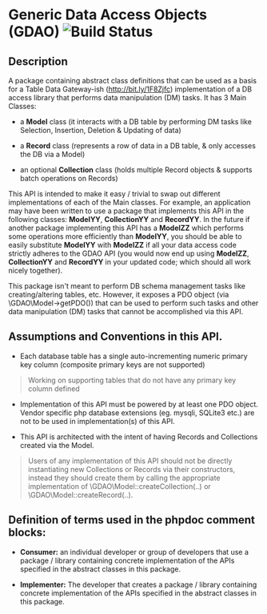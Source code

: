 # Generic Data Access Objects (GDAO) ![Build Status](https://travis-ci.org/rotexsoft/gdao.svg?branch=master)

## Description

A package containing abstract class definitions that can be used as a basis for a Table Data Gateway-ish (http://bit.ly/1F8Zjfc) implementation of a DB access library that performs data manipulation (DM) tasks.
It has 3 Main Classes:

* a **Model** class (it interacts with a DB table by performing DM tasks like Selection, Insertion, Deletion & Updating of data)

* a **Record** class (represents a row of data in a DB table, & only accesses the DB via a Model)

* an optional **Collection** class (holds multiple Record objects & supports batch operations on Records)

This API is intended to make it easy / trivial to swap out different implementations of each of the Main classes.
For example, an application may have been written to use a package that implements this API in the following classes:
**ModelYY**, **CollectionYY** and **RecordYY**.
In the future if another package implementing this API has a **ModelZZ** which performs some operations more
efficiently than **ModelYY**, you should be able to easily substitute **ModelYY** with **ModelZZ** if all your
data access code strictly adheres to the GDAO API (you would now end up using **ModelZZ**, **CollectionYY** 
and **RecordYY** in your updated code; which should all work nicely together).

This package isn't meant to perform DB schema management tasks like creating/altering tables, etc. However, it exposes a PDO object (via \GDAO\Model->getPDO()) that can be used to perform such tasks and other data manipulation (DM) tasks that cannot be accomplished via this API.


##  Assumptions and Conventions in this API. 

* Each database table has a single auto-incrementing numeric primary key column (composite primary keys are not supported)
> Working on supporting tables that do not have any primary key column defined

* Implementation of this API must be powered by at least one PDO object. Vendor specific php database extensions (eg. mysqli, SQLite3 etc.) are not to be used in implementation(s) of this API.

* This API is architected with the intent of having Records and Collections created via the Model.
> Users of any implementation of this API should not be directly instantiating new Collections or Records via their constructors, instead they should create them by calling the appropriate implementation of \GDAO\Model::createCollection(..) or \GDAO\Model::createRecord(..).

## Definition of terms used in the phpdoc comment blocks:
 
 * **Consumer:** an individual developer or group of developers that use a package / library containing concrete implementation of the APIs specified in the abstract classes in this package.
 
 * **Implementer:** The developer that creates a package / library containing concrete implementation of the APIs specified in the abstract classes in this package.
